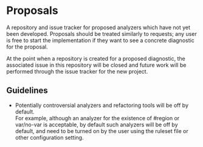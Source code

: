 Proposals
=========

A repository and issue tracker for proposed analyzers which have not yet been developed. Proposals should be treated similarly to requests; any user is free to start the implementation if they want to see a concrete diagnostic for the proposal.

At the point when a repository is created for a proposed diagnostic, the associated issue in this repository will be closed and future work will be performed through the issue tracker for the new project.

Guidelines
----------
+ Potentially controversial analyzers and refactoring tools will be off by default.  
For example, although an analyzer for the existence of #region or var/no-var is acceptable, by default such analyzers will be off by default, and need to be turned on by the user using the ruleset file or other configuration setting.
